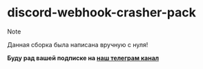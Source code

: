 # discord-webhook-crasher-pack
> [!NOTE] 
> Данная сборка была написана вручную с нуля!
> 
>**Буду рад вашей подписке на [наш телеграм канал](https://github.com/Flowseal/zapret-discord-youtube/stargazers)**
